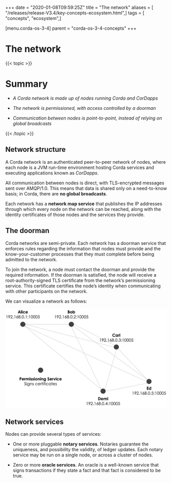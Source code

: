+++
date = "2020-01-08T09:59:25Z"
title = "The network"
aliases = [ "/releases/release-V3.4/key-concepts-ecosystem.html",]
tags = [ "concepts", "ecosystem",]

[menu.corda-os-3-4]
parent = "corda-os-3-4-concepts"
+++


# The network


{{< topic >}}
# Summary


* *A Corda network is made up of nodes running Corda and CorDapps*


* *The network is permissioned, with access controlled by a doorman*


* *Communication between nodes is point-to-point, instead of relying on global broadcasts*



{{< /topic >}}
## Network structure

A Corda network is an authenticated peer-to-peer network of nodes, where each node is a JVM run-time environment
                hosting Corda services and executing applications known as *CorDapps*.

All communication between nodes is direct, with TLS-encrypted messages sent over AMQP/1.0. This means that data is
                shared only on a need-to-know basis; in Corda, there are **no global broadcasts**.

Each network has a **network map service** that publishes the IP addresses through which every node on the network can
                be reached, along with the identity certificates of those nodes and the services they provide.


## The doorman

Corda networks are semi-private. Each network has a doorman service that enforces rules regarding the information
                that nodes must provide and the know-your-customer processes that they must complete before being admitted to the
                network.

To join the network, a node must contact the doorman and provide the required information. If the doorman is
                satisfied, the node will receive a root-authority-signed TLS certificate from the network’s permissioning service.
                This certificate certifies the node’s identity when communicating with other participants on the network.

We can visualize a network as follows:

![network](resources/network.png "network")
## Network services

Nodes can provide several types of services:


* One or more pluggable **notary services**. Notaries guarantee the uniqueness, and possibility the validity, of ledger
                        updates. Each notary service may be run on a single node, or across a cluster of nodes.


* Zero or more **oracle services**. An oracle is a well-known service that signs transactions if they state a fact and
                        that fact is considered to be true.



